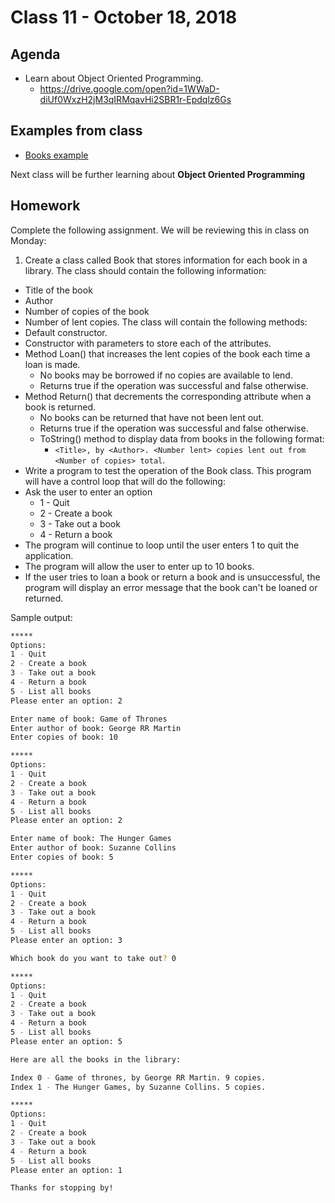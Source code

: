 # Class 11 - October 18, 2018

## Agenda

* Learn about Object Oriented Programming.
  * https://drive.google.com/open?id=1WWaD-diUf0WxzH2jM3qIRMqavHi2SBR1r-Epdqlz6Gs


## Examples from class
  * [Books example](BookExample/BookExample/Program.cs)

Next class will be further learning about **Object Oriented Programming**

## Homework

Complete the following assignment. We will be reviewing this in class on Monday:

1) Create a class called Book that stores information for each book in a library. 
The class should contain the following information:
* Title of the book
* Author
* Number of copies of the book
* Number of lent copies.
The class will contain the following methods:
* Default constructor.
* Constructor with parameters to store each of the attributes.
* Method Loan() that increases the lent copies of the book each time a loan is made.
  * No books may be borrowed if no copies are available to lend. 
  * Returns true if the operation was successful and false otherwise. 
 * Method Return() that decrements the corresponding attribute when a book is returned.
   * No books can be returned that have not been lent out. 
   * Returns true if the operation was successful and false otherwise.
   * ToString() method to display data from books in the following format:
     * `<Title>, by <Author>. <Number lent> copies lent out from <Number of copies> total`.
 * Write a program to test the operation of the Book class. This program will have a control loop that will do the following:
  * Ask the user to enter an option
     * 1 - Quit
     * 2 - Create a book
     * 3 - Take out a book
     * 4 - Return a book
  * The program will continue to loop until the user enters 1 to quit the application.
  * The program will allow the user to enter up to 10 books.
  * If the user tries to loan a book or return a book and is unsuccessful, the program will display an error message that the book can't be loaned or returned.

 Sample output:

```bash
*****
Options:
1 - Quit
2 - Create a book
3 - Take out a book
4 - Return a book
5 - List all books
Please enter an option: 2

Enter name of book: Game of Thrones
Enter author of book: George RR Martin
Enter copies of book: 10

*****
Options:
1 - Quit
2 - Create a book
3 - Take out a book
4 - Return a book
5 - List all books
Please enter an option: 2

Enter name of book: The Hunger Games
Enter author of book: Suzanne Collins
Enter copies of book: 5

*****
Options:
1 - Quit
2 - Create a book
3 - Take out a book
4 - Return a book
5 - List all books
Please enter an option: 3

Which book do you want to take out? 0

*****
Options:
1 - Quit
2 - Create a book
3 - Take out a book
4 - Return a book
5 - List all books
Please enter an option: 5

Here are all the books in the library:

Index 0 - Game of thrones, by George RR Martin. 9 copies.
Index 1 - The Hunger Games, by Suzanne Collins. 5 copies.

*****
Options:
1 - Quit
2 - Create a book
3 - Take out a book
4 - Return a book
5 - List all books
Please enter an option: 1

Thanks for stopping by!
```
